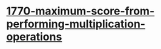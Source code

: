 # [1770-maximum-score-from-performing-multiplication-operations](https://leetcode.com/problems/maximum-score-from-performing-multiplication-operations)